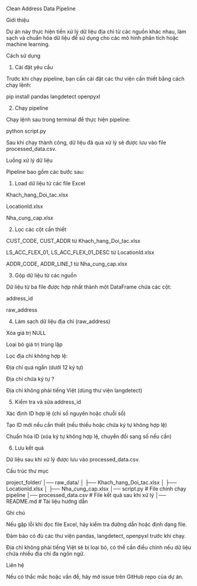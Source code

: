 Clean Address Data Pipeline

Giới thiệu

Dự án này thực hiện tiền xử lý dữ liệu địa chỉ từ các nguồn khác nhau, làm sạch và chuẩn hóa dữ liệu để sử dụng cho các mô hình phân tích hoặc machine learning.

Cách sử dụng

1. Cài đặt yêu cầu

Trước khi chạy pipeline, bạn cần cài đặt các thư viện cần thiết bằng cách chạy lệnh:

pip install pandas langdetect openpyxl

2. Chạy pipeline

Chạy lệnh sau trong terminal để thực hiện pipeline:

python script.py

Sau khi chạy thành công, dữ liệu đã qua xử lý sẽ được lưu vào file processed_data.csv.

Luồng xử lý dữ liệu

Pipeline bao gồm các bước sau:

1. Load dữ liệu từ các file Excel

Khach_hang_Doi_tac.xlsx

LocationId.xlsx

Nha_cung_cap.xlsx

2. Lọc các cột cần thiết

CUST_CODE, CUST_ADDR từ Khach_hang_Doi_tac.xlsx

LS_ACC_FLEX_01, LS_ACC_FLEX_01_DESC từ LocationId.xlsx

ADDR_CODE, ADDR_LINE_1 từ Nha_cung_cap.xlsx

3. Gộp dữ liệu từ các nguồn

Dữ liệu từ ba file được hợp nhất thành một DataFrame chứa các cột:

address_id

raw_address

4. Làm sạch dữ liệu địa chỉ (raw_address)

Xóa giá trị NULL

Loại bỏ giá trị trùng lặp

Lọc địa chỉ không hợp lệ:

Địa chỉ quá ngắn (dưới 12 ký tự)

Địa chỉ chứa ký tự ?

Địa chỉ không phải tiếng Việt (dùng thư viện langdetect)

5. Kiểm tra và sửa address_id

Xác định ID hợp lệ (chỉ số nguyên hoặc chuỗi số)

Tạo ID mới nếu cần thiết (nếu thiếu hoặc chứa ký tự không hợp lệ)

Chuẩn hóa ID (xóa ký tự không hợp lệ, chuyển đổi sang số nếu cần)

6. Lưu kết quả

Dữ liệu sau khi xử lý được lưu vào processed_data.csv.

Cấu trúc thư mục

project_folder/
│── raw_data/
│   ├── Khach_hang_Doi_tac.xlsx
│   ├── LocationId.xlsx
│   ├── Nha_cung_cap.xlsx
│── script.py  # File chính chạy pipeline
│── processed_data.csv  # File kết quả sau khi xử lý
│── README.md  # Tài liệu hướng dẫn

Ghi chú

Nếu gặp lỗi khi đọc file Excel, hãy kiểm tra đường dẫn hoặc định dạng file.

Đảm bảo có đủ các thư viện pandas, langdetect, openpyxl trước khi chạy.

Địa chỉ không phải tiếng Việt sẽ bị loại bỏ, có thể cần điều chỉnh nếu dữ liệu chứa nhiều địa chỉ đa ngôn ngữ.

Liên hệ

Nếu có thắc mắc hoặc vấn đề, hãy mở issue trên GitHub repo của dự án.

